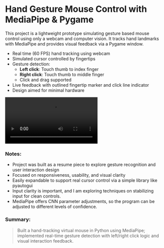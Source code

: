 # Hand Gesture Mouse Control with MediaPipe & Pygame

This project is a lightweight prototype simulating gesture based mouse control using only a webcam and computer vision. It tracks hand landmarks with MediaPipe and provides visual feedback via a Pygame window.

- Real time (60 FPS) hand tracking using webcam
- Simulated cursor controlled by fingertips
- Gesture detection:
  - **Left click**: Touch thumb to index finger
  - **Right click**: Touch thumb to middle finger
  - Click and drag supported
- Live feedback with outlined fingertip marker and click line indicator
- Design aimed for minimal hardware

![demo.mp4](demo.mp4)

### Notes:
- Project was built as a resume piece to explore gesture recognition and user interaction design
- Focused on responsiveness, usability, and visual clarity
- Easily expandable to support real cursor control via a simple library like pyautogui
- Input clarity is important, and I am exploring techniques on stabilizing input for clean controls.
- MediaPipe offers CNN parameter adjustments, so the program can be adjusted to different levels of confidence.

### Summary:
> Built a hand-tracking virtual mouse in Python using MediaPipe; implemented real-time gesture detection with left/right click logic and visual interaction feedback.
